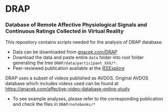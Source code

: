 # DRAP

### Database of Remote Affective Physiological Signals and Continuous Ratings Collected in Virtual Reality

This repository contains scripts needed for the analysis of DRAP database.

- Data can be downloaded from [gnacek.com/DRAP](https://gnacek.com/DRAP)
- Download the data and paste entire `data` folder into root folder generating the tree `DRAP/data/participant_XXX/*`.
- Peer-reviewed publication available at the [IEEExplore](https://ieeexplore.ieee.org/document/9953891)

DRAP uses a subset of videos published as AVDOS. Original AVDOS database which includes videos used can be found at <https://gnacek.com/affective-video-database-online-study>

- To see example analyses, please refer to the corresponding publication and check the files in `DRAP/notebooks/*`
